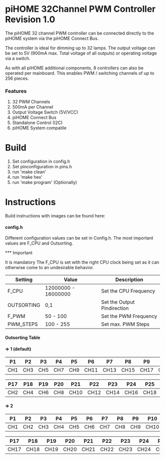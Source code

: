 # piHOME 32Channel PWM Controller Revision 1.0

The piHOME 32 channel PWM controller can be connected directly to the piHOME system via the piHOME Connect Bus.

The controller is ideal for dimming up to 32 lamps. The output voltage can be set to 5V (900mA max. Total voltage of all outputs) or operating voltage via a switch.

As with all piHOME additional components, 8 controllers can also be operated per mainboard. This enables PWM / switching channels of up to 256 pieces.

### Features

1. 32 PWM Channels
2. 500mA per Channel
3. Output Voltage Switch (5V/VCC)
4. piHOME Connect Bus
5. Standalone Control (I2C)
6. piHOME System compatile

# Build

1. Set configuration in config.h
2. Set pinconfiguration in pins.h
3. run 'make clean'
4. run 'make hex'
5. run 'make program' (Optionally)

# Instructions
Build instructions with images can be found here:

#### config.h

Different configuration values can be set in Config.h. The most important values are F_CPU and Outsorting.

*** Important

It is mandatory The F_CPU is set with the right CPU clock being set as it can otherwise come to an undesirable behavior.


  Setting|Value|Description
  --------|---|-------
  F_CPU|12000000 - 16000000|Set the CPU Frequency
  OUTSORTING|0,1|Set the Output Pindirection
  F_PWM| 50 - 100 |Set the PWM Frequency
  PWM_STEPS|100 - 255 |Set max. PWM Steps
  
  #### Outsorting Table
  
  #### => 1 (default)  
  
  P1|P2|P3|P4|P5|P6|P7|P8|P9|P10|P11|P12|P13|P14|P15|P16
  -------|---|---|---|---|---|---|---|---|---|---|---|---|---|---|-------
  CH1|CH3|CH5|CH7|CH9|CH11|CH13|CH15|CH17|CH19|CH21|CH23|CH25|CH27|CH29|CH31
  
  P17|P18|P19|P20|P21|P22|P23|P24|P25|P26|P27|P28|P29|P30|P31|P32
  -------|---|---|---|---|---|---|---|---|---|---|---|---|---|---|-------
  CH2|CH4|CH6|CH8|CH10|CH12|CH14|CH16|CH18|CH20|CH22|CH24|CH26|CH28|CH30|CH32
  
  #### => 2  
  
  P1|P2|P3|P4|P5|P6|P7|P8|P9|P10|P11|P12|P13|P14|P15|P16
  -------|---|---|---|---|---|---|---|---|---|---|---|---|---|---|-------
  CH1|CH2|CH3|CH4|CH5|CH6|CH7|CH8|CH9|CH10|CH11|CH12|CH13|CH14|CH15|CH16
  
  P17|P18|P19|P20|P21|P22|P23|P24|P25|P26|P27|P28|P29|P30|P31|P32
  -------|---|---|---|---|---|---|---|---|---|---|---|---|---|---|-------
  CH17|CH18|CH19|CH20|CH21|CH22|CH23|CH24|CH25|CH26|CH27|CH28|CH29|CH30|CH31|CH32
